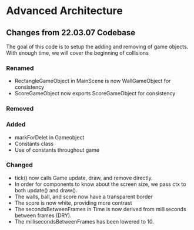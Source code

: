 # Advanced Architecture

## Changes from 22.03.07 Codebase

The goal of this code is to setup the adding and removing of game objects. With enough time, we will cover the beginning of collisions

### Renamed
- RectangleGameObject in MainScene is now WallGameObject for consistency
- ScoreGameObject now exports ScoreGameObject for consistency

### Removed

### Added
- markForDelet in Gameobject
- Constants class
- Use of constants throughout game

### Changed
- tick() now calls Game update, draw, and remove directly.
- In order for components to know about the screen size, we pass ctx to both update() and draw().
- The walls, ball, and score now have a transparent border
- The score is now white, providing more contrast
- The secondsBetweenFrames in Time is now derived from milliseconds between frames (DRY).
- The millisecondsBetweenFrames has been lowered to 10.

  

